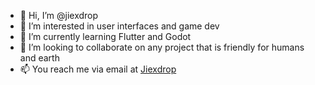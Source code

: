 - 👋 Hi, I’m @jiexdrop
- 👀 I’m interested in user interfaces and game dev
- 🌱 I’m currently learning Flutter and Godot
- 💞️ I’m looking to collaborate on any project that is friendly for humans and earth
- 📫 You reach me via email at [Jiexdrop](mailto:jorge.noogueira@gmail.com?subject=[GitHub]%20Hello%20Jiexdrop)

<!---
jiexdrop/jiexdrop is a ✨ special ✨ repository because its `README.md` (this file) appears on your GitHub profile.
You can click the Preview link to take a look at your changes.
--->
